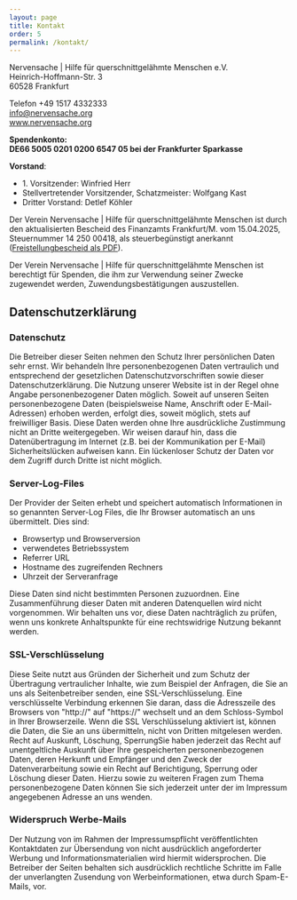 ```yaml
---
layout: page
title: Kontakt
order: 5
permalink: /kontakt/
---
```


Nervensache | Hilfe für querschnittgelähmte Menschen e.V.<br>
Heinrich-Hoffmann-Str. 3<br>
60528 Frankfurt

Telefon +49 1517 4332333<br>
[info@nervensache.org](mailto:info@nervensache.org)<br>
www.nervensache.org

__Spendenkonto:<br>
DE66 5005 0201 0200 6547 05 bei der Frankfurter Sparkasse__

__Vorstand__:<br>
 * 1\. Vorsitzender: Winfried Herr
 * Stellvertretender Vorsitzender, Schatzmeister: Wolfgang Kast
 * Dritter Vorstand: Detlef Köhler

Der Verein Nervensache \| Hilfe für querschnittgelähmte Menschen ist durch den aktualisierten Bescheid des Finanzamts Frankfurt/M. vom 15.04.2025, Steuernummer 14 250 00418, als steuerbegünstigt anerkannt ([Freistellungbescheid als PDF](/Freistellungsbescheid_Nervensache.pdf)).

Der Verein Nervensache | Hilfe für querschnittgelähmte Menschen
ist berechtigt für Spenden, die ihm zur Verwendung seiner Zwecke zugewendet werden, Zuwendungsbestätigungen auszustellen.

## Datenschutzerklärung

### Datenschutz

Die Betreiber dieser Seiten nehmen den Schutz Ihrer persönlichen Daten sehr ernst. Wir behandeln Ihre personenbezogenen Daten vertraulich und entsprechend der gesetzlichen Datenschutzvorschriften sowie dieser Datenschutzerklärung.
Die Nutzung unserer Website ist in der Regel ohne Angabe personenbezogener Daten möglich. Soweit auf unseren Seiten personenbezogene Daten (beispielsweise Name, Anschrift oder E-Mail-Adressen) erhoben werden, erfolgt dies, soweit möglich, stets auf freiwilliger Basis. Diese Daten werden ohne Ihre ausdrückliche Zustimmung nicht an Dritte weitergegeben.
Wir weisen darauf hin, dass die Datenübertragung im Internet (z.B. bei der Kommunikation per E-Mail) Sicherheitslücken aufweisen kann. Ein lückenloser Schutz der Daten vor dem Zugriff durch Dritte ist nicht möglich.

### Server-Log-Files

Der Provider der Seiten erhebt und speichert automatisch Informationen in so genannten Server-Log Files, die Ihr Browser automatisch an uns übermittelt. Dies sind:

 * Browsertyp und Browserversion
 * verwendetes Betriebssystem
 * Referrer URL
 * Hostname des zugreifenden Rechners
 * Uhrzeit der Serveranfrage

Diese Daten sind nicht bestimmten Personen zuzuordnen. Eine Zusammenführung dieser Daten mit anderen Datenquellen wird nicht vorgenommen. Wir behalten uns vor, diese Daten nachträglich zu prüfen, wenn uns konkrete Anhaltspunkte für eine rechtswidrige Nutzung bekannt werden.

### SSL-Verschlüsselung

Diese Seite nutzt aus Gründen der Sicherheit und zum Schutz der Übertragung vertraulicher Inhalte, wie zum Beispiel der Anfragen, die Sie an uns als Seitenbetreiber senden, eine SSL-Verschlüsselung. Eine verschlüsselte Verbindung erkennen Sie daran, dass die Adresszeile des Browsers von "http://" auf "https://" wechselt und an dem Schloss-Symbol in Ihrer Browserzeile.
Wenn die SSL Verschlüsselung aktiviert ist, können die Daten, die Sie an uns übermitteln, nicht von Dritten mitgelesen werden. Recht auf Auskunft, Löschung, SperrungSie haben jederzeit das Recht auf unentgeltliche Auskunft über Ihre gespeicherten personenbezogenen Daten, deren Herkunft und Empfänger und den Zweck der Datenverarbeitung sowie ein Recht auf Berichtigung, Sperrung oder Löschung dieser Daten. Hierzu sowie zu weiteren Fragen zum Thema personenbezogene Daten können Sie sich jederzeit unter der im Impressum angegebenen Adresse an uns wenden.

### Widerspruch Werbe-Mails

Der Nutzung von im Rahmen der Impressumspflicht veröffentlichten Kontaktdaten zur Übersendung von nicht ausdrücklich angeforderter Werbung und Informationsmaterialien wird hiermit widersprochen. Die Betreiber der Seiten behalten sich ausdrücklich rechtliche Schritte im Falle der unverlangten Zusendung von Werbeinformationen, etwa durch Spam-E-Mails, vor.
